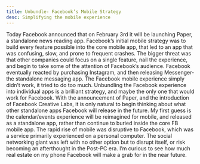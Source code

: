 ```yaml
---
title: Unbundle- Facebook’s Mobile Strategy
desc: Simplifying the mobile experience
---
```


Today Facebook announced that on February 3rd it will be launching Paper, a  standalone news reading app. Facebook’s initial mobile strategy was to build every feature possible into the core mobile app, that led to an app that was confusing, slow, and prone to frequent crashes. The bigger threat was that other companies could focus on a single feature, nail the experience, and begin to take some of the attention of Facebook’s audience. Facebook eventually reacted by purchasing Instagram, and then releasing Messenger- the standalone messaging app. The Facebook mobile experience simply didn’t work, it tried to do too much. Unbundling the Facebook experience into individual apps is a brilliant strategy, and maybe the only one that would work for Facebook. With the announcement of Paper, and the introduction of Facebook Creative Labs, it is only natural to begin thinking about what other standalone apps Facebook will release in the future. My first guess is the calendar/events experience will be reimagined for mobile, and released as a standalone app, rather than continue to buried inside the core FB mobile app. The rapid rise of mobile was disruptive to Facebook, which was a service primarily experienced on a personal computer. The social networking giant was left with no other option but to disrupt itself, or risk becoming an afterthought in the Post-PC era. I’m curious to see how much real estate on my phone Facebook will make a grab for in the near future.